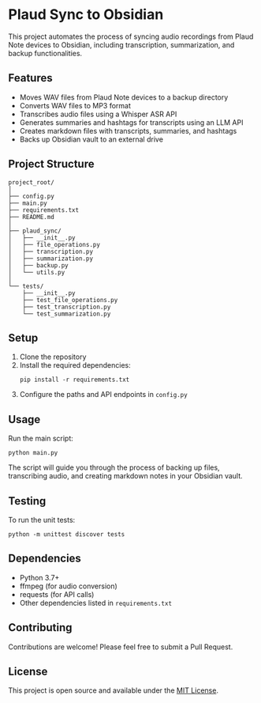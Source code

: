 # Plaud Sync to Obsidian

This project automates the process of syncing audio recordings from Plaud Note devices to Obsidian, including transcription, summarization, and backup functionalities.

## Features

- Moves WAV files from Plaud Note devices to a backup directory
- Converts WAV files to MP3 format
- Transcribes audio files using a Whisper ASR API
- Generates summaries and hashtags for transcripts using an LLM API
- Creates markdown files with transcripts, summaries, and hashtags
- Backs up Obsidian vault to an external drive

## Project Structure

```
project_root/
│
├── config.py
├── main.py
├── requirements.txt
├── README.md
│
├── plaud_sync/
│   ├── __init__.py
│   ├── file_operations.py
│   ├── transcription.py
│   ├── summarization.py
│   ├── backup.py
│   └── utils.py
│
└── tests/
    ├── __init__.py
    ├── test_file_operations.py
    ├── test_transcription.py
    └── test_summarization.py
```

## Setup

1. Clone the repository
2. Install the required dependencies:
   ```
   pip install -r requirements.txt
   ```
3. Configure the paths and API endpoints in `config.py`

## Usage

Run the main script:

```
python main.py
```

The script will guide you through the process of backing up files, transcribing audio, and creating markdown notes in your Obsidian vault.

## Testing

To run the unit tests:

```
python -m unittest discover tests
```

## Dependencies

- Python 3.7+
- ffmpeg (for audio conversion)
- requests (for API calls)
- Other dependencies listed in `requirements.txt`

## Contributing

Contributions are welcome! Please feel free to submit a Pull Request.

## License

This project is open source and available under the [MIT License](LICENSE).